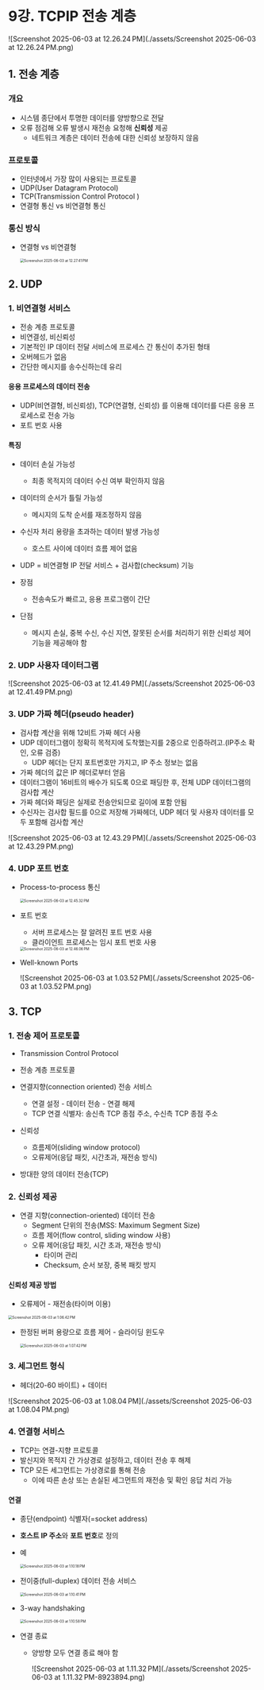 # 9강. TCPIP 전송 계층

![Screenshot 2025-06-03 at 12.26.24 PM](./assets/Screenshot 2025-06-03 at 12.26.24 PM.png)

## 1. 전송 계층

### 개요

- 시스템 종단에서 투명한 데이터를 양방향으로 전달
- 오류 점검해 오류 발생시 재전송 요청해 **신뢰성** 제공
  - 네트워크 계층은 데이터 전송에 대한 신뢰성 보장하지 않음



### 프로토콜

- 인터넷에서 가장 많이 사용되는 프로토콜
- UDP(User Datagram Protocol)
- TCP(Transmission  Control Protocol )
- 연결형 통신 vs 비연결형 통신



### 통신 방식

- 연결형 vs 비연결형

  <img src="./assets/Screenshot 2025-06-03 at 12.27.41 PM.png" alt="Screenshot 2025-06-03 at 12.27.41 PM" style="zoom:50%;" />



## 2. UDP

### 1. 비연결형 서비스

- 전송 계층 프로토콜
- 비연결성, 비신뢰성
- 기본적인 IP 데이터 전달 서비스에 프로세스 간 통신이 추가된 형태
- 오버헤드가 없음
- 간단한 메시지를 송수신하는데 유리



#### 응용 프로세스의 데이터 전송

-  UDP(비연결형, 비신뢰성), TCP(연결형, 신뢰성) 를 이용해 데이터를 다른 응용 프로세스로 전송 가능
- 포트 번호 사용



#### 특징

- 데이터 손실 가능성
  - 최종 목적지의 데이터 수신 여부 확인하지 않음
- 데이터의 순서가 틀릴 가능성
  - 메시지의 도착 순서를 재조정하지 않음
- 수신자 처리 용량을 초과하는 데이터 발생 가능성
  - 호스트 사이에 데이터 흐름 제어 없음

- UDP = 비연결형 IP 전달 서비스 + 검사합(checksum) 기능

- 장점
  - 전송속도가 빠르고, 응용 프로그램이 간단
- 단점
  - 메시지 손실, 중복 수신, 수신 지연, 잘못된 순서를 처리하기 위한 신뢰성 제어 기능을 제공해야 함



### 2. UDP 사용자 데이터그램

![Screenshot 2025-06-03 at 12.41.49 PM](./assets/Screenshot 2025-06-03 at 12.41.49 PM.png)



### 3. UDP 가짜 헤더(pseudo header)

- 검사합 계산을 위해 12비트 가짜 헤더 사용
- UDP 데이터그램이 정확히 목적지에 도착했는지를 2중으로 인증하려고.(IP주소 확인, 오류 검증)
  - UDP 헤더는 단지 포트번호만 가지고, IP 주소 정보는 없음
- 가짜 헤더의 값은 IP 헤더로부터 얻음
- 데이터그램이 16비트의 배수가 되도록 0으로 패딩한 후, 전체 UDP 데이터그램의 검사합 계산
- 가짜 헤더와 패딩은 실제로 전송안되므로 길이에 포함 안됨
- 수신자는 검사합 필드를 0으로 저장해 가짜헤더, UDP 헤더 및 사용자 데이터를 모두 포함해 검사합 계산

![Screenshot 2025-06-03 at 12.43.29 PM](./assets/Screenshot 2025-06-03 at 12.43.29 PM.png)



### 4. UDP 포트 번호

- Process-to-process 통신

  <img src="./assets/Screenshot 2025-06-03 at 12.45.32 PM.png" alt="Screenshot 2025-06-03 at 12.45.32 PM" style="zoom:50%;" />

- 포트 번호

  - 서버 프로세스는 잘 알려진 포트 번호 사용
  - 클라이언트 프로세스는 임시 포트 번호 사용

  <img src="./assets/Screenshot 2025-06-03 at 12.46.06 PM.png" alt="Screenshot 2025-06-03 at 12.46.06 PM" style="zoom:50%;" />

- Well-known Ports

  ![Screenshot 2025-06-03 at 1.03.52 PM](./assets/Screenshot 2025-06-03 at 1.03.52 PM.png)





## 3. TCP

### 1. 전송 제어 프로토콜

- Transmission Control Protocol
- 전송 계층 프로토콜
- 연결지향(connection oriented) 전송 서비스
  - 연결 설정 - 데이터 전송 - 연결 해제
  - TCP 연결 식별자: 송신측 TCP 종점 주소, 수신측 TCP 종점 주소
- 신뢰성
  - 흐름제어(sliding window protocol)
  - 오류제어(응답 패킷, 시간초과, 재전송 방식)

- 방대한 양의 데이터 전송(TCP)



### 2. 신뢰성 제공

- 연결 지향(connection-oriented) 데이터 전송
  - Segment 단위의 전송(MSS: Maximum Segment Size)
  - 흐름 제어(flow control, sliding window 사용)
  - 오류 제어(응답 패킷, 시간 초과, 재전송 방식)
    - 타이머 관리
    - Checksum, 순서 보장, 중복 패킷 방지



#### 신뢰성 제공 방법

- 오류제어 - 재전송(타이머 이용)

<img src="./assets/Screenshot 2025-06-03 at 1.06.42 PM.png" alt="Screenshot 2025-06-03 at 1.06.42 PM" style="zoom: 50%;" />

- 한정된 버퍼 용량으로 흐름 제어 - 슬라이딩 윈도우

  <img src="./assets/Screenshot 2025-06-03 at 1.07.42 PM.png" alt="Screenshot 2025-06-03 at 1.07.42 PM" style="zoom:50%;" />



### 3. 세그먼트 형식

- 헤더(20-60 바이트) + 데이터

![Screenshot 2025-06-03 at 1.08.04 PM](./assets/Screenshot 2025-06-03 at 1.08.04 PM.png)





### 4. 연결형 서비스

- TCP는 연결-지향 프로토콜
- 발신지와 목적지 간 가상경로 설정하고, 데이터 전송 후 해제
- TCP 모든 세그먼트는 가상경로를 통해 전송
  - 이에 따른 손상 또는 손실된 세그먼트의 재전송 및 확인 응답 처리 가능



#### 연결

- 종단(endpoint) 식별자(=socket address)

- **호스트 IP 주소**와 **포트 번호**로 정의

- 예

  <img src="./assets/Screenshot 2025-06-03 at 1.10.18 PM.png" alt="Screenshot 2025-06-03 at 1.10.18 PM" style="zoom:50%;" />

- 전이중(full-duplex) 데이터 전송 서비스

  <img src="./assets/Screenshot 2025-06-03 at 1.10.41 PM.png" alt="Screenshot 2025-06-03 at 1.10.41 PM" style="zoom:50%;" />

- 3-way handshaking

  <img src="./assets/Screenshot 2025-06-03 at 1.10.58 PM.png" alt="Screenshot 2025-06-03 at 1.10.58 PM" style="zoom:50%;" />

- 연결 종료

  - 양방향 모두 연결 종료 해야 함

    ![Screenshot 2025-06-03 at 1.11.32 PM](./assets/Screenshot 2025-06-03 at 1.11.32 PM-8923894.png)

